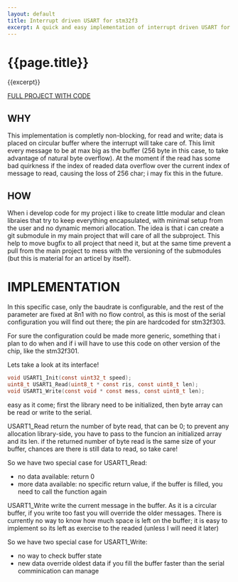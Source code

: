 ```yaml
---
layout: default
title: Interrupt driven USART for stm32f3
excerpt: A quick and easy implementation of interrupt driven USART for your project
---
```


# {{page.title}}

{{excerpt}}

[FULL PROJECT WITH CODE](https://github.com/MauroMombelli/stm32f3-serial)

## WHY

This implementation is completly non-blocking, for read and write; data is placed on circular buffer where the interrupt will take care of.
This limit every message to be at max big as the buffer (256 byte in this case, to take advantage of natural byte overflow).
At the moment if the read has some bad quirkness if the index of readed data overflow over the current index of message to read, causing the loss of 256 char; i may fix this in the future.

## HOW

When i develop code for my project i like to create little modular and clean libraies that try to keep everything encapsulated, with minimal setup from the user and no dynamic memori allocation.
The idea is that i can create a git submodule in my main project that will care of all the subproject.
This help to move bugfix to all project that need it, but at the same time prevent a pull from the main project to mess with the versioning of the submodules (but this is material for an articel by itself).

# IMPLEMENTATION

In this specific case, only the baudrate is configurable, and the rest of the parameter are fixed at 8n1 with no flow control, as this is most of the serial configuration you will find out there; the pin are hardcoded for stm32f303.

For sure the configuration could be made more generic, something that i plan to do when and if i will have to use this code on other version of the chip, like the stm32f301.

Lets take a look at its interface!

```c
void USART1_Init(const uint32_t speed);
uint8_t USART1_Read(uint8_t * const ris, const uint8_t len);
void USART1_Write(const void * const mess, const uint8_t len);
```

easy as it come;
first the library need to be initialized, then byte array can be read or write to the serial.

USART1_Read return the number of byte read, that can be 0; to prevent any allocation library-side, you have to pass to the funcion an initialized array and its len.
if the returned number of byte read is the same size of your buffer, chances are there is still data to read, so take care!

So we have two special case for USART1_Read:
- no data available: return 0
- more data available: no specific return value, if the buffer is filled, you need to call the function again

USART1_Write write the current message in the buffer. As it is a circular buffer, if you write too fast you will override the older messages.
There is currently no way to know how much space is left on the buffer; it is easy to implement so its left as exercise to the readed (unless I will need it later)

So we have two special case for USART1_Write:
- no way to check buffer state
- new data override oldest data if you fill the buffer faster than the serial comminication can manage
